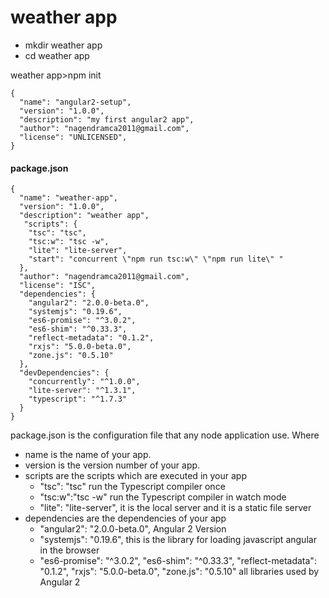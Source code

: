 # weather app

* mkdir weather app
* cd weather app

weather app>npm init
```
{
  "name": "angular2-setup",
  "version": "1.0.0",
  "description": "my first angular2 app",  
  "author": "nagendramca2011@gmail.com",
  "license": "UNLICENSED",   
}
```
#### package.json
```
{
  "name": "weather-app",
  "version": "1.0.0",
  "description": "weather app", 
   "scripts": {
    "tsc": "tsc",
    "tsc:w": "tsc -w",
    "lite": "lite-server",
    "start": "concurrent \"npm run tsc:w\" \"npm run lite\" "
  },
  "author": "nagendramca2011@gmail.com",
  "license": "ISC",
  "dependencies": {
    "angular2": "2.0.0-beta.0",
    "systemjs": "0.19.6",
    "es6-promise": "^3.0.2",
    "es6-shim": "^0.33.3",
    "reflect-metadata": "0.1.2",
    "rxjs": "5.0.0-beta.0",
    "zone.js": "0.5.10"
  },
  "devDependencies": {
    "concurrently": "^1.0.0",
    "lite-server": "^1.3.1",
    "typescript": "^1.7.3"
  }
}
```
package.json is the configuration file that any node application use. 
Where 
* name is the name of your app. 
* version is the version number of your app. 
* scripts are the scripts which are executed in your app
    * "tsc": "tsc" run the Typescript compiler once
    * "tsc:w":"tsc -w" run the Typescript compiler in watch mode
    * "lite": "lite-server", it is the local server and it is a static file server 
* dependencies are the dependencies of your app
    * "angular2": "2.0.0-beta.0", Angular 2 Version 
    * "systemjs": "0.19.6", this is the library for loading javascript angular in the browser 
     * "es6-promise": "^3.0.2", "es6-shim": "^0.33.3", "reflect-metadata": "0.1.2",  "rxjs": "5.0.0-beta.0",  "zone.js": "0.5.10" all libraries used by Angular 2
